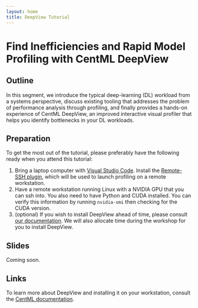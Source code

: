 ```yaml
---
layout: home
title: DeepView Tutorial
---
```


# Find Inefficiencies and Rapid Model Profiling with CentML DeepView

## Outline
In this segment, we introduce the typical deep-learning (DL) workload from a systems perspective, discuss existing tooling that addresses the problem of performance analysis through profiling, and finally provides a hands-on experience of CentML DeepView, an improved interactive visual profiler that helps you identify bottlenecks in your DL workloads.

## Preparation
To get the most out of the tutorial, please preferably have the following ready when you attend this tutorial:
1. Bring a laptop computer with [Visual Studio Code](https://code.visualstudio.com/). Install the [Remote-SSH plugin](https://code.visualstudio.com/docs/remote/ssh), which will be used to launch profiling on a remote workstation.
2. Have a remote workstation running Linux with a NVIDIA GPU that you can ssh into. You also need to have Python and CUDA installed. You can verify this information by running `nvidia-smi` then checking for the CUDA version.
3. (optional) If you wish to install DeepView ahead of time, please consult [our documentation](https://docs.centml.ai/install/install_ssh.html#install-ssh). We will also allocate time during the workshop for you to install DeepView.

## Slides
Coming soon.

## Links
To learn more about DeepView and installing it on your workstation, consult the [CentML documentation](https://docs.centml.ai).
